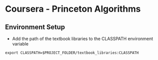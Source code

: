 # Coursera - Princeton Algorithms

## Environment Setup
- Add the path of the textbook libraries to the CLASSPATH environment variable
```
export CLASSPATH=$PROJECT_FOLDER/textbook_libraries:CLASSPATH
```
